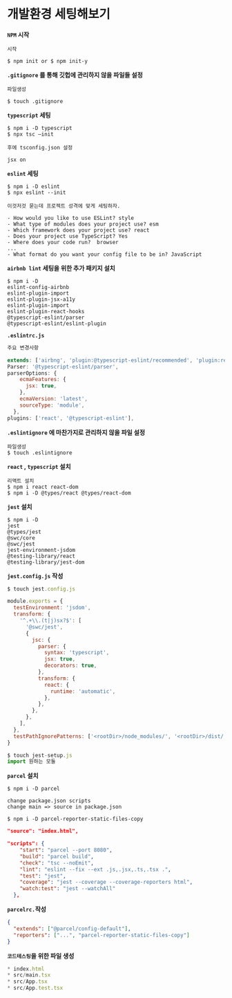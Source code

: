 # 개발환경 세팅해보기

**`NPM` 시작**

```node
시작

$ npm init or $ npm init-y
```

**`.gitignore` 를 통해 깃헙에 관리하지 않을 파일들 설정**

```node
파일생성

$ touch .gitignore
```

**`typescript` 세팅**

```node
$ npm i -D typescript
$ npx tsc —init

후에 tsconfig.json 설정

jsx on
```

**`eslint` 세팅**

```node
$ npm i -D eslint
$ npx eslint --init

이것저것 묻는데 프로젝트 성격에 맞게 세팅하자.

- How would you like to use ESLint? style
- What type of modules does your project use? esm
- Which framework does your project use? react
- Does your project use TypeScript? Yes
- Where does your code run?  browser
...
- What format do you want your config file to be in? JavaScript
```

**`airbnb lint` 세팅을 위한 추가 패키지 설치**

```node
$ npm i -D
eslint-config-airbnb
eslint-plugin-import
eslint-plugin-jsx-a11y
eslint-plugin-import
eslint-plugin-react-hooks
@typescript-eslint/parser
@typescript-eslint/eslint-plugin
```

**`.eslintrc.js`**

```js
주요 변경사항

extends: ['airbng', 'plugin:@typescript-eslint/recommended', 'plugin:react/recommended', 'plugin:react/jsx-runtime'],
Parser: '@typescript-eslint/parser',
parserOptions: {
    ecmaFeatures: {
      jsx: true,
    },
    ecmaVersion: 'latest',
    sourceType: 'module',
  },
plugins: ['react', '@typescript-eslint'],
```

**`.eslintignore` 에 마찬가지로 관리하지 않을 파일 설정**

```node
파일생성
$ touch .eslintignore
```

**`react` , `typescript` 설치**

```node
리액트 설치
$ npm i react react-dom
$ npm i -D @types/react @types/react-dom
```

**`jest` 설치**

```node
$ npm i -D
jest
@types/jest
@swc/core
@swc/jest
jest-environment-jsdom
@testing-library/react
@testing-library/jest-dom
```

**`jest.config.js` 작성**

```js
$ touch jest.config.js

module.exports = {
  testEnvironment: 'jsdom',
  transform: {
    '^.+\\.(t|j)sx?$': [
      '@swc/jest',
      {
        jsc: {
          parser: {
            syntax: 'typescript',
            jsx: true,
            decorators: true,
          },
          transform: {
            react: {
              runtime: 'automatic',
            },
          },
        },
      },
    ],
  },
  testPathIgnorePatterns: ['<rootDir>/node_modules/', '<rootDir>/dist/'],
}

$ touch jest-setup.js
import 원하는 모둘
```

**`parcel` 설치**

```node
$ npm i -D parcel

change package.json scripts
change main => source in package.json

$ npm i -D parcel-reporter-static-files-copy
```

```json
"source": "index.html",

"scripts": {
    "start": "parcel --port 8080",
    "build": "parcel build",
    "check": "tsc --noEmit",
    "lint": "eslint --fix --ext .js,.jsx,.ts,.tsx .",
    "test": "jest",
    "coverage": "jest --coverage --coverage-reporters html",
    "watch:test": "jest --watchAll"
  },
```

**`parcelrc.`작성**

```json
{
  "extends": ["@parcel/config-default"],
  "reporters": ["...", "parcel-reporter-static-files-copy"]
}
```

**`코드테스팅`을 위한 파일 생성**

```js
* index.html
* src/main.tsx
* src/App.tsx
* src/App.test.tsx
```
